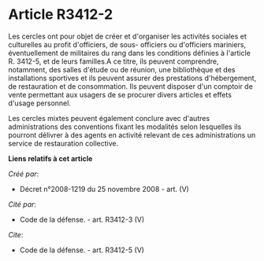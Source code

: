 # Article R3412-2

Les cercles ont pour objet de créer et d'organiser les activités sociales et culturelles au profit d'officiers, de sous-
officiers ou d'officiers mariniers, éventuellement de militaires du rang dans les conditions définies à l'article R. 3412-5,
et de leurs familles.A ce titre, ils peuvent comprendre, notamment, des salles d'étude ou de réunion, une bibliothèque et des
installations sportives et ils peuvent assurer des prestations d'hébergement, de restauration et de consommation. Ils peuvent
disposer d'un comptoir de vente permettant aux usagers de se procurer divers articles et effets d'usage personnel. 

Les cercles mixtes peuvent également conclure avec d'autres administrations des conventions fixant les modalités selon
lesquelles ils pourront délivrer à des agents en activité relevant de ces administrations un service de restauration
collective.

**Liens relatifs à cet article**

_Créé par_:

  - Décret n°2008-1219 du 25 novembre 2008 - art. (V)

_Cité par_:

  - Code de la défense. - art. R3412-3 (V)

_Cite_:

  - Code de la défense. - art. R3412-5 (V)
